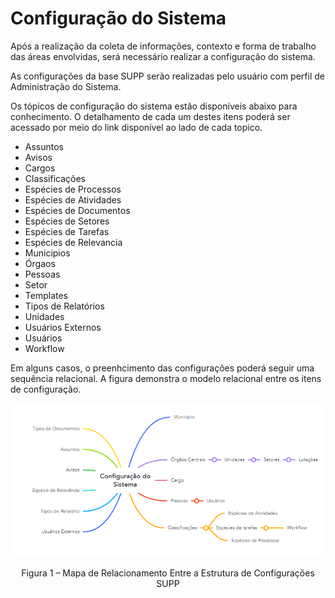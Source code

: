 # Configuração do Sistema

Após a realização da coleta de informações, contexto e forma de trabalho das áreas envolvidas, será necessário realizar a configuração do sistema.

As configurações da base SUPP serão realizadas pelo usuário com perfil de Administração do Sistema.

Os tópicos de configuração do sistema estão disponíveis abaixo para conhecimento. O detalhamento de cada um destes itens poderá ser acessado por meio do link disponível ao lado de cada topico.


* Assuntos
* Avisos
* Cargos
* Classificações
* Espécies de Processos
* Espécies de Atividades
* Espécies de Documentos
* Espécies de Setores
* Espécies de Tarefas
* Espécies de Relevancia
* Municipios
* Órgaos
* Pessoas
* Setor
* Templates
* Tipos de Relatórios
* Unidades
* Usuários Externos
* Usuários
* Workflow

Em alguns casos, o preenhcimento das configurações poderá seguir uma sequência relacional. A figura demonstra o modelo relacional entre os itens de configuração. 

<img src="../../_static/images/Mapa mental para Configuração SUPER.png"/>
<p style="text-align: center;">Figura 1 – Mapa de Relacionamento Entre a Estrutura de Configurações SUPP</p> 

